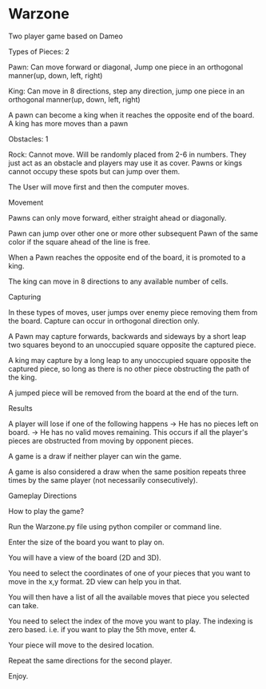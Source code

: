 # Warzone
Two player game based on Dameo

Types of Pieces: 2

Pawn: Can move forward or diagonal, Jump one piece in an orthogonal
manner(up, down, left, right)

King: Can move in 8 directions, step any direction, jump one piece in an
orthogonal manner(up, down, left, right)

A pawn can become a king when it reaches the opposite end of the board. A king has
more moves than a pawn

Obstacles: 1

Rock: Cannot move. Will be randomly placed from 2-6 in numbers. They just act as an obstacle and players may use it as cover.
Pawns or kings cannot occupy these spots but can jump over them.  


The User will move first and then the computer moves.

Movement

Pawns can only move forward, either straight ahead or diagonally.

Pawn can jump over other one or more other subsequent Pawn of the same
color if the square ahead of the line is free.

When a Pawn reaches the opposite end of the board, it is promoted to a king. 

The king can move in 8 directions to any available number
of cells.

Capturing 

In these types of moves, user jumps over enemy piece removing them from the board.
Capture can occur in orthogonal direction only. 

A Pawn may capture forwards, backwards and sideways by a short leap two squares beyond to an unoccupied square
opposite the captured piece. 

A king may capture by a long leap to any unoccupied square opposite the captured
piece, so long as there is no other piece obstructing the path of the king.

A jumped piece will be removed from the board at the end of the turn. 


Results

A player will lose if one of the following happens
-> He has no pieces left on board.
-> He has no valid moves remaining. This occurs if all the player's pieces are obstructed from moving by opponent pieces.

A game is a draw if neither player can win the game.

A game is also considered a draw when the same position repeats three times by the
same player (not necessarily consecutively).


Gameplay Directions

How to play the game?

Run the Warzone.py file using python compiler or command line.

Enter the size of the board you want to play on.

You will have a view of the board (2D and 3D).

You need to select the coordinates of one of your pieces that you want to move in the x,y format. 2D view can help you in that.

You will then have a list of all the available moves that piece you selected can take.

You need to select the index of the move you want to play. The indexing is zero based. i.e. 
if you want to play the 5th move, enter 4.

Your piece will move to the desired location.

Repeat the same directions for the second player.

Enjoy.
